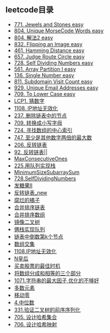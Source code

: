 <!--
 * @Author: 27
 * @LastEditors: 27
 * @Date: 2020-03-12 13:19:38
 * @LastEditTime: 2020-03-13 07:51:21
 * @FilePath: /Algorithms_Note/algorithms_leetcode/0leetcode目录.md
 * @description: type some description
 -->
## leetcode目录

- [771. Jewels and Stones  easy](./771.JewelsandStones.py)
- [804. Unique MorseCode Words  easy](./804.UniqueMorseCodeWords.py)
- [804. 解法2 easy](./804.solution2.py)
- [832. Flipping an Image easy](./832.FlippinganImage.py)
- [461. Hamming Distance easy](./461.HammingDistance.py)
- [657. Judge Route Circle easy](./657.JudgeRouteCircle.py)
- [728. Self Dividing Numbers easy](./728.SelfDividingNumbers.py)
- [561. Array Partition I easy](./561.ArrayPartitionIeasy.py)
- [136. Single Number easy](./136.SingleNumbereasy.py)
- [811. Subdomain Visit Count easy](./811.SubdomainVisitCount.py)
- [929. Unique Email Addresses easy](./929.UniqueEmailAddresses.py)
- [709. To Lower Case easy](./709.ToLowerCase.py)
- [LCP1. 猜数字](./LCP1.py)
- [1108. IP地址无效化](./1108.IP地址无效化.py)
- [237.  删除链表中的节点](./237.删除链表中的节点.py)
- [709.  转换成小写字母](./709.转换成小写字母.py)
- [724.  寻找数组的中心索引](./724.寻找数组的中心索引.py)
- [747. 至少是其他数字两倍的最大数](./747.至少是其他数字两倍的最大数.py)
- [206.  反转链表](./206.反转链表.py)
- [92.   反转链表||](./92.反转链表||.py)
- [MaxConsecutiveOnes](./MaxConsecutiveOnes.py)
- [225.用队列实现栈](./225.用队列实现栈.py)
- [MinimumSizeSubarraySum](./MinimumSizeSubarraySum.py)
- [728.SelfDividingNumbers](./728.SelfDividingNumbers.py)
- [发糖果II](./发糖果II.py)
- [反转链表_new](./反转链表_new.py)
- [腐烂的橘子](./腐烂的橘子.py)
- [合并排序链表](./合并排序链表.py)
- [合并排序数组](./合并排序数组.py)
- [镜像二叉树](./镜像二叉树.py)
- [俩栈实现队列](./俩栈实现队列.py)
- [链表中倒数第k个节点](./链表中倒数第k个节点.py)
- [数组交集](./数组交集.py)
- [1108.IP地址无效化](./1108.IP地址无效化.py)
- [N皇后](./N皇后.py)
- [买卖股票的最佳时机](./买卖股票的最佳时机.py)
- [将数组分成和相等的三个部分](./将数组分成和相等的三个部分.py)
- [1071.字符串的最大因子,优化的不够好](./字符串的最大因子.py)
- [多数元素](./多数元素.py)
- [移动零](./move_zero.py)
- [4.中位数](./中位数.py)
- [331.验证二叉树的前序序列化](./验证二叉树前序序列化.py)
- [705. 设计哈希集合](./设计哈希.py)
- [706. 设计哈希映射](./设计哈希映射.py)
